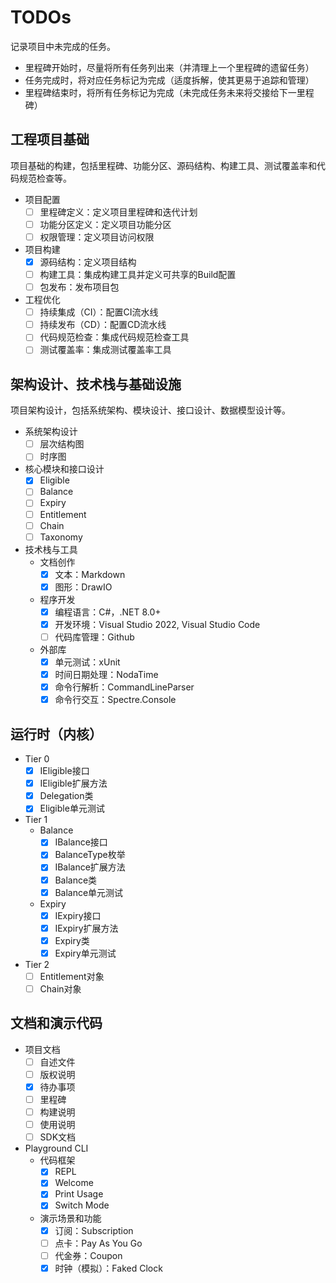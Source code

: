 ﻿# TODOs

记录项目中未完成的任务。
- 里程碑开始时，尽量将所有任务列出来（并清理上一个里程碑的遗留任务）
- 任务完成时，将对应任务标记为完成（适度拆解，使其更易于追踪和管理）
- 里程碑结束时，将所有任务标记为完成（未完成任务未来将交接给下一里程碑）

## 工程项目基础

项目基础的构建，包括里程碑、功能分区、源码结构、构建工具、测试覆盖率和代码规范检查等。

- 项目配置
	- [ ] 里程碑定义：定义项目里程碑和迭代计划
	- [ ] 功能分区定义：定义项目功能分区
	- [ ] 权限管理：定义项目访问权限

- 项目构建
	- [x] 源码结构：定义项目结构
	- [ ] 构建工具：集成构建工具并定义可共享的Build配置
	- [ ] 包发布：发布项目包

- 工程优化
	- [ ] 持续集成（CI）：配置CI流水线
	- [ ] 持续发布（CD）：配置CD流水线
	- [ ] 代码规范检查：集成代码规范检查工具
	- [ ] 测试覆盖率：集成测试覆盖率工具

## 架构设计、技术栈与基础设施

项目架构设计，包括系统架构、模块设计、接口设计、数据模型设计等。

- 系统架构设计
  - [ ] 层次结构图
  - [ ] 时序图

- 核心模块和接口设计
  - [x] Eligible
  - [ ] Balance
  - [ ] Expiry
  - [ ] Entitlement
  - [ ] Chain
  - [ ] Taxonomy

- 技术栈与工具
  - 文档创作
	- [x] 文本：Markdown
	- [x] 图形：DrawIO
  - 程序开发
    - [x] 编程语言：C#，.NET 8.0+
	- [x] 开发环境：Visual Studio 2022, Visual Studio Code
	- [ ] 代码库管理：Github
  - 外部库
	- [x] 单元测试：xUnit
	- [x] 时间日期处理：NodaTime
	- [x] 命令行解析：CommandLineParser
	- [x] 命令行交互：Spectre.Console

## 运行时（内核）

- Tier 0
  - [x] IEligible接口
  - [x] IEligible扩展方法
  - [x] Delegation类
  - [x] Eligible单元测试

- Tier 1
  - Balance
    - [x] IBalance接口
    - [x] BalanceType枚举
    - [x] IBalance扩展方法
    - [x] Balance类
    - [x] Balance单元测试
  - Expiry
    - [x] IExpiry接口
    - [x] IExpiry扩展方法
    - [x] Expiry类
    - [x] Expiry单元测试

- Tier 2
  - [ ] Entitlement对象
  - [ ] Chain对象

## 文档和演示代码

- 项目文档
  - [ ] 自述文件
  - [ ] 版权说明
  - [x] 待办事项 
  - [ ] 里程碑
  - [ ] 构建说明
  - [ ] 使用说明
  - [ ] SDK文档

- Playground CLI
  - 代码框架
	- [x] REPL
	- [x] Welcome
	- [x] Print Usage
	- [x] Switch Mode
  - 演示场景和功能
	- [x] 订阅：Subscription
	- [ ] 点卡：Pay As You Go
	- [ ] 代金券：Coupon
	- [x] 时钟（模拟）：Faked Clock
